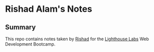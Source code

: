 # Rishad Alam's Notes
## Summary
This repo contains notes taken by [Rishad](https://github.com/rishadsanian) for the [Lighthouse Labs](https://www.lighthouselabs.ca/) Web Development Bootcamp.

